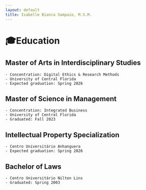 ```yaml
---
layout: default
title: Isabelle Bianca Sampaio, M.S.M.
---
```


# 🎓Education

## Master of Arts in Interdisciplinary Studies
    - Concentration: Digital Ethics & Research Methods
    - University of Central Florida
    - Expected graduation: Spring 2026

## Master of Science in Management
    - Concentration: Integrated Business
    - University of Central Florida
    - Graduated: Fall 2023

## Intellectual Property Specialization
    - Centro Universitário Anhanguera
    - Expected graduation: Spring 2026

## Bachelor of Laws
    - Centro Universitário Nilton Lins
    - Graduated: Spring 2003